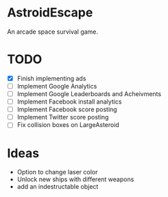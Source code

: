 AstroidEscape
=============

An arcade space survival game.


TODO
====
- [x] Finish implementing ads
- [ ] Implement Google Analytics
- [ ] Implement Google Leaderboards and Acheivments
- [ ] Implement Facebook install analytics
- [ ] Implement Facebook score posting
- [ ] Implement Twitter score posting
- [ ] Fix collision boxes on LargeAsteroid

Ideas
=====
- Option to change laser color
- Unlock new ships with different weapons
- add an indestructable object
